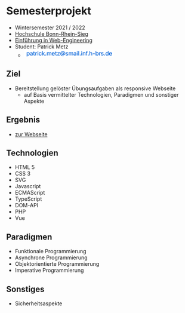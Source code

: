 # Semesterprojekt
 - Wintersemester 2021 / 2022
 - [Hochschule Bonn-Rhein-Sieg](https://www.h-brs.de)
 - [Einführung in Web-Engineering](https://eva.inf.h-brs.de/zope/lv/va/anzeigen/6850)
 - Student: Patrick Metz 
   - ![This is an image](./email.png)

## Ziel
 - Bereitstellung gelöster Übungsaufgaben als responsive Webseite 
   - auf Basis vermittelter Technologien, Paradigmen und sonstiger Aspekte

## Ergebnis
- [zur Webseite](https://www2.inf.h-bonn-rhein-sieg.de/~pmetz2s/)
## Technologien

 - HTML 5
 - CSS 3
 - SVG
 - Javascript
 - ECMAScript
 - TypeScript
 - DOM-API
 - PHP
 - Vue


## Paradigmen
 - Funktionale Programmierung
 - Asynchrone Programmierung
 - Objektorientierte Programmierung
 - Imperative Programmierung

## Sonstiges
- Sicherheitsaspekte

	

